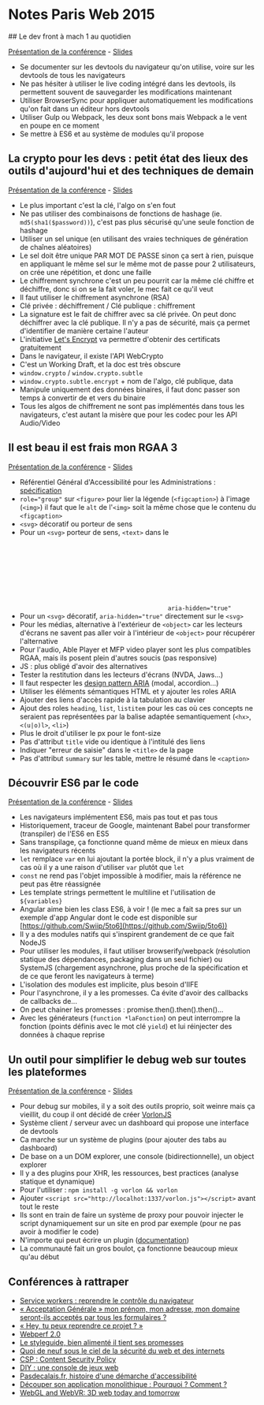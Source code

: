 # Notes Paris Web 2015

## Le dev front à mach 1 au quotidien

[Présentation de la conférence](http://www.paris-web.fr/2015/conferences/le-dev-front-a-mach-1-au-quotidien.php) - [Slides](http://tdd.github.io/parisweb-2015-talk/#/)

* Se documenter sur les devtools du navigateur qu'on utilise, voire sur les devtools de tous les navigateurs
* Ne pas hésiter à utiliser le live coding intégré dans les devtools, ils permettent souvent de sauvegarder les modifications maintenant
* Utiliser BrowserSync pour appliquer automatiquement les modifications qu'on fait dans un éditeur hors devtools
* Utiliser Gulp ou Webpack, les deux sont bons mais Webpack a le vent en poupe en ce moment
* Se mettre à ES6 et au système de modules qu'il propose

## La crypto pour les devs : petit état des lieux des outils d'aujourd'hui et des techniques de demain

[Présentation de la conférence](http://www.paris-web.fr/2015/conferences/la-crypto-pour-les-devs-petit-etat-des-lieux-des-outils-daujourdhui-et-des-techniques-de-demain.php) - [Slides](http://talks.m4dz.net/crypto-pour-les-devs/#/)

* Le plus important c'est la clé, l'algo on s'en fout
* Ne pas utiliser des combinaisons de fonctions de hashage (ie. `md5(sha1($password))`), c'est pas plus sécurisé qu'une seule fonction de hashage
* Utiliser un sel unique (en utilisant des vraies techniques de génération de chaînes aléatoires)
* Le sel doit être unique PAR MOT DE PASSE sinon ça sert à rien, puisque en appliquant le même sel sur le même mot de passe pour 2 utilisateurs, on crée une répétition, et donc une faille
* Le chiffrement synchrone c'est un peu pourrit car la même clé chiffre et déchiffre, donc si on se la fait voler, le mec fait ce qu'il veut
* Il faut utiliser le chiffrement asynchrone (RSA)
* Clé privée : déchiffrement / Clé publique : chiffrement
* La signature est le fait de chiffrer avec sa clé privée. On peut donc déchiffrer avec la clé publique. Il n'y a pas de sécurité, mais ça permet d'identifier de manière certaine l'auteur
* L'initiative [Let's Encrypt](https://letsencrypt.org/) va permettre d'obtenir des certificats gratuitement
* Dans le navigateur, il existe l'API WebCrypto
* C'est un Working Draft, et la doc est très obscure
* `window.crypto` / `window.crypto.subtle`
* `window.crypto.subtle.encrypt` + nom de l'algo, clé publique, data
* Manipule uniquement des données binaires, il faut donc passer son temps à convertir de et vers du binaire
* Tous les algos de chiffrement ne sont pas implémentés dans tous les navigateurs, c'est autant la misère que pour les codec pour les API Audio/Video

## Il est beau il est frais mon RGAA 3

[Présentation de la conférence](http://www.paris-web.fr/2015/conferences/il-est-beau-il-est-frais-mon-rgaa-3.php) - [Slides](#)

* Référentiel Général d'Accessibilité pour les Administrations : [spécification](https://references.modernisation.gouv.fr/rgaa-3-0)
* `role="group"` sur `<figure>` pour lier la légende (`<figcaption>`) à l'image (`<img>`) il faut que le `alt` de l'`<img>` soit la même chose que le contenu du `<figcaption>`
* `<svg>` décoratif ou porteur de sens
* Pour un `<svg>` porteur de sens, `<text>` dans le <svg> avec une opacity à 0. Les autres éléments en `aria-hidden="true"`
* Pour un `<svg>` décoratif, `aria-hidden="true"` directement sur le `<svg>`
* Pour les médias, alternative à l'extérieur de `<object>` car les lecteurs d'écrans ne savent pas aller voir à l'intérieur de `<object>` pour récupérer l'alternative
* Pour l'audio, Able Player et MFP video player sont les plus compatibles RGAA, mais ils posent plein d'autres soucis (pas responsive)
* JS : plus obligé d'avoir des alternatives
* Tester la restitution dans les lecteurs d'écrans (NVDA, Jaws...)
* Il faut respecter les [design pattern ARIA](http://www.w3.org/TR/wai-aria-practices/) (modal, accordion...)
* Utiliser les éléments sémantiques HTML et y ajouter les roles ARIA
* Ajouter des liens d'accès rapide à la tabulation au clavier
* Ajout des roles `heading`, `list`, `listitem` pour les cas où ces concepts ne seraient pas représentées par la balise adaptée semantiquement (`<hx>`, `<(u|o)l>`, `<li>`)
* Plus le droit d'utiliser le px pour le font-size
* Pas d'attribut `title` vide ou identique à l'intitulé des liens
* Indiquer "erreur de saisie" dans le `<title>` de la page
* Pas d'attribut `summary` sur les table, mettre le résumé dans le `<caption>`

## Découvrir ES6 par le code

[Présentation de la conférence](http://www.paris-web.fr/2015/conferences/decouvrir-es6-par-le-code.php) - [Slides](https://github.com/Swiip/5to6/tree/slides)

* Les navigateurs implémentent ES6, mais pas tout et pas tous
* Historiquement, traceur de Google, maintenant Babel pour transformer (transpiler) de l'ES6 en ES5
* Sans transpilage, ça fonctionne quand même de mieux en mieux dans les navigateurs récents
* `let` remplace `var` en lui ajoutant la portée block, il n'y a plus vraiment de cas où il y a une raison d'utiliser `var` plutôt que `let`
* `const` ne rend pas l'objet impossible à modifier, mais la référence ne peut pas être réassignée
* Les template strings permettent le multiline et l'utilisation de `${variables}`
* Angular aime bien les class ES6, à voir ! (le mec a fait sa pres sur un exemple d'app Angular dont le code est disponible sur [https://github.com/Swiip/5to6](https://github.com/Swiip/5to6))
* Il y a des modules natifs qui s'inspirent grandement de ce que fait NodeJS
* Pour utiliser les modules, il faut utiliser browserify/webpack (résolution statique des dépendances, packaging dans un seul fichier) ou SystemJS (chargement asynchrone, plus proche de la spécification et de ce que feront les navigateurs à terme)
* L'isolation des modules est implicite, plus besoin d'IIFE
* Pour l'asynchrone, il y a les promesses. Ca évite d'avoir des callbacks de callbacks de...
* On peut chainer les promesses : promise.then().then().then()...
* Avec les générateurs (`function *laFonction`) on peut interrompre la fonction (points définis avec le mot clé `yield`) et lui réinjecter des données à chaque reprise

## Un outil pour simplifier le debug web sur toutes les plateformes

[Présentation de la conférence](http://www.paris-web.fr/2015/conferences/conf-sponsor-2-1.php) - [Slides](#)

* Pour debug sur mobiles, il y a soit des outils proprio, soit weinre mais ça vieillit, du coup il ont décidé de créer [VorlonJS](http://vorlonjs.io/)
* Système client / serveur avec un dashboard qui propose une interface de devtools
* Ca marche sur un système de plugins (pour ajouter des tabs au dashboard)
* De base on a un DOM explorer, une console (bidirectionnelle), un object explorer
* Il y a des plugins pour XHR, les ressources, best practices (analyse statique et dynamique)
* Pour l'utiliser : `npm install -g vorlon && vorlon`
* Ajouter `<script src="http://localhot:1337/vorlon.js"></script>` avant tout le reste
* Ils sont en train de faire un système de proxy pour pouvoir injecter le script dynamiquement sur un site en prod par exemple (pour ne pas avoir à modifier le code)
* N'importe qui peut écrire un plugin ([documentation](http://vorlonjs.io/documentation/#creating-plugins))
* La communauté fait un gros boulot, ça fonctionne beaucoup mieux qu'au début

## Conférences à rattraper

* [Service workers : reprendre le contrôle du navigateur](http://www.paris-web.fr/2015/conferences/service-workers-reprendre-le-controle-du-navigateur.php)
* [« Acceptation Générale » mon prénom, mon adresse, mon domaine seront-ils acceptés par tous les formulaires ?](http://www.paris-web.fr/2015/conferences/acceptation-generale-mon-prenom-mon-adresse-mon-domaine-seront-ils-acceptes-par-tous-les-formulaires.php)
* [« Hey, tu peux reprendre ce projet ? »](http://www.paris-web.fr/2015/conferences/-hey-tu-peux-reprendre-ce-projet.php)
* [Webperf 2.0](http://www.paris-web.fr/2015/conferences/webperf-20.php)
* [Le styleguide, bien alimenté il tient ses promesses](http://www.paris-web.fr/2015/conferences/le-styleguide-bien-alimente-il-tient-ses-promesses.php)
* [Quoi de neuf sous le ciel de la sécurité du web et des internets](http://www.paris-web.fr/2015/conferences/quoi-de-neuf-sous-le-ciel-de-la-securite-du-web-et-des-internets.php)
* [CSP : Content Security Policy](http://www.paris-web.fr/2015/conferences/csp-content-security-policy.php)
* [DIY : une console de jeux web](http://www.paris-web.fr/2015/conferences/diy-une-console-de-jeux-web.php)
* [Pasdecalais.fr, histoire d'une démarche d'accessibilité](http://www.paris-web.fr/2015/conferences/pasdecalaisfr-histoire-dune-demarche-daccessibilite.php)
* [Découper son application monolithique : Pourquoi ? Comment ?](http://www.paris-web.fr/2015/conferences/decouper-son-application-monolithique-pourquoi-comment.php)
* [WebGL and WebVR: 3D web today and tomorrow](http://www.paris-web.fr/2015/conferences/webgl-and-webvr-3d-web-today-and-tomorrow.php)
